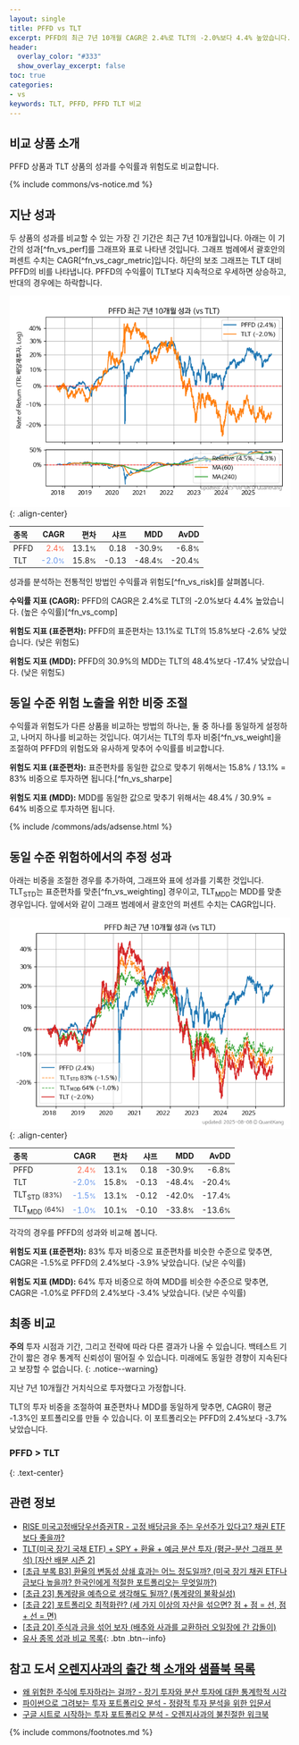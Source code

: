 ```yaml
---
layout: single
title: PFFD vs TLT
excerpt: PFFD의 최근 7년 10개월 CAGR은 2.4%로 TLT의 -2.0%보다 4.4% 높았습니다.
header:
  overlay_color: "#333"
  show_overlay_excerpt: false
toc: true
categories:
- vs
keywords: TLT, PFFD, PFFD TLT 비교
---
```


## 비교 상품 소개


PFFD 상품과 TLT 상품의 성과를 수익률과 위험도로 비교합니다.





{% include commons/vs-notice.md %}

## 지난 성과

두 상품의 성과를 비교할 수 있는 가장 긴 기간은 최근 7년 10개월입니다. 아래는 이 기간의 성과[^fn_vs_perf]를 그래프와 표로 나타낸 것입니다.
그래프 범례에서 괄호안의 퍼센트 수치는 CAGR[^fn_vs_cagr_metric]입니다.
하단의 보조 그래프는 TLT 대비 PFFD의 비를 나타냅니다.
PFFD의 수익률이 TLT보다 지속적으로 우세하면 상승하고, 반대의 경우에는 하락합니다.

![PFFD](/vs/images/pffd-vs-tlt_dual.png){: .align-center}

| **종목** | **CAGR** | **편차** | **샤프** | **MDD** | **AvDD** |
| :------------ | ------: | -----------: | -------: | ------: | -------: |
| PFFD | <span style="color: tomato">2.4<small>%</small></span> | 13.1<small>%</small> | 0.18 | -30.9<small>%</small> | -6.8<small>%</small> |
| TLT | <span style="color: cornflowerblue">-2.0<small>%</small></span> | 15.8<small>%</small> | -0.13 | -48.4<small>%</small> | -20.4<small>%</small> |

<!-- more -->


성과를 분석하는 전통적인 방법인 수익률과 위험도[^fn_vs_risk]를 살펴봅니다.

**수익률 지표 (CAGR):** PFFD의 CAGR은 2.4%로 TLT의 -2.0%보다 4.4% 높았습니다. (높은 수익률)[^fn_vs_comp]

**위험도 지표 (표준편차):** PFFD의 표준편차는 13.1%로 TLT의 15.8%보다 -2.6% 낮았습니다. (낮은 위험도)

**위험도 지표 (MDD):** PFFD의 30.9%의 MDD는 TLT의 48.4%보다 -17.4% 낮았습니다. (낮은 위험도)



## 동일 수준 위험 노출을 위한 비중 조절

수익률과 위험도가 다른 상품을 비교하는 방법의 하나는, 둘 중 하나를 동일하게 설정하고, 나머지 하나를 비교하는 것입니다.
여기서는 TLT의 투자 비중[^fn_vs_weight]을 조절하여 PFFD의 위험도와 유사하게 맞추어 수익률를 비교합니다.

**위험도 지표 (표준편차):** 표준편차를 동일한 값으로 맞추기 위해서는 15.8% / 13.1% = 83% 비중으로 투자하면 됩니다.[^fn_vs_sharpe]

**위험도 지표 (MDD):** MDD를 동일한 값으로 맞추기 위해서는 48.4% / 30.9% = 64% 비중으로 투자하면 됩니다.


{% include /commons/ads/adsense.html %}



## 동일 수준 위험하에서의 추정 성과

아래는 비중을 조절한 경우를 추가하여, 그래프와 표에 성과를 기록한 것입니다.
TLT<sub>STD</sub>는 표준편차를 맞춘[^fn_vs_weighting] 경우이고, TLT<sub>MDD</sub>는 MDD를 맞춘 경우입니다.
앞에서와 같이 그래프 범례에서 괄호안의 퍼센트 수치는 CAGR입니다.


![PFFD](/vs/images/pffd-vs-tlt.png){: .align-center}



| **종목** | **CAGR** | **편차** | **샤프** | **MDD** | **AvDD** |
| :------------ | ------: | -----------: | -------: | ------: | -------: |
| PFFD | <span style="color: tomato">2.4<small>%</small></span> | 13.1<small>%</small> | 0.18 | -30.9<small>%</small> | -6.8<small>%</small> |
| TLT | <span style="color: cornflowerblue">-2.0<small>%</small></span> | 15.8<small>%</small> | -0.13 | -48.4<small>%</small> | -20.4<small>%</small> |
| TLT<sub>STD</sub> <small>(83%)</small> | <span style="color: cornflowerblue">-1.5<small>%</small></span> | 13.1<small>%</small> | -0.12 | -42.0<small>%</small> | -17.4<small>%</small> |
| TLT<sub>MDD</sub> <small>(64%)</small> | <span style="color: cornflowerblue">-1.0<small>%</small></span> | 10.1<small>%</small> | -0.10 | -33.8<small>%</small> | -13.6<small>%</small> |



각각의 경우를 PFFD의 성과와 비교해 봅니다.

**위험도 지표 (표준편차):** 83% 투자 비중으로 표준편차를 비슷한 수준으로 맞추면, CAGR은 -1.5%로 PFFD의 2.4%보다 -3.9% 낮았습니다. (낮은 수익률)

**위험도 지표 (MDD):** 64% 투자 비중으로 하여 MDD를 비슷한 수준으로 맞추면, CAGR은 -1.0%로 PFFD의 2.4%보다 -3.4% 낮았습니다. (낮은 수익률)




## 최종 비교

**주의** 투자 시점과 기간, 그리고 전략에 따라 다른 결과가 나올 수 있습니다. 백테스트 기간이 짧은 경우 통계적 신뢰성이 떨어질 수 있습니다. 미래에도 동일한 경향이 지속된다고 보장할 수 없습니다.
{: .notice--warning}

지난 7년 10개월간 거치식으로 투자했다고 가정합니다.

TLT의 투자 비중을 조절하여 표준편차나 MDD를 동일하게 맞추면, CAGR이 평균 -1.3%인 포트폴리오를 만들 수 있습니다.
이 포트폴리오는 PFFD의 2.4%보다 -3.7% 낮았습니다.

### PFFD &gt; TLT
{: .text-center}


## 관련 정보

- [RISE 미국고정배당우선증권TR - 고정 배당금을 주는 우선주가 있다고? 채권 ETF보다 좋을까?](https://kongdori.tistory.com/303)
- [TLT(미국 장기 국채 ETF) + SPY + 환율 + 예금 분산 투자 (평균-분산 그래프 분석) [자산 배분 시즌 2]](https://m.blog.naver.com/onuri2005/223924670469)
- [[초급 부록 B3] 환율의 변동성 상쇄 효과는 어느 정도일까? (미국 장기 채권 ETF나 금보다 높을까? 한국인에게 적절한 포트폴리오는 무엇일까?)](https://kongdori.tistory.com/394)
- [[초급 23] 통계량을 예측으로 생각해도 될까? (통계량의 불확실성)](https://kongdori.tistory.com/386)
- [[초급 22] 포트폴리오 최적화란? (세 가지 이상의 자산을 섞으면? 점 + 점 = 선, 점 + 선 = 면)](https://kongdori.tistory.com/385)
- [[초급 20] 주식과 금을 섞어 보자 (배추와 사과를 교환하러 오일장에 간 갑돌이)](https://kongdori.tistory.com/382)
- [유사 종목 성과 비교 목록](/vs/){: .btn .btn--info}


## 참고 도서 [오렌지사과의 출간 책 소개와 샘플북 목록](https://kongdori.tistory.com/691)

- [왜 위험한 주식에 투자하라는 걸까? - 장기 투자와 분산 투자에 대한 통계학적 시각](https://kongdori.tistory.com/421)
- [파이썬으로 그려보는 투자 포트폴리오 분석  - 정량적 투자 분석을 위한 입문서](https://kongdori.tistory.com/643)
- [구글 시트로 시작하는 투자 포트폴리오 분석 - 오렌지사과의 불친절한 워크북](https://kongdori.tistory.com/449)

{% include commons/footnotes.md %}